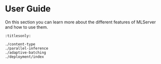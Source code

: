 # User Guide

On this section you can learn more about the different features of MLServer and
how to use them.

```{toctree}
:titlesonly:

./content-type
./parallel-inference
./adaptive-batching
./deployment/index
```
